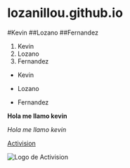 # lozanillou.github.io
#Kevin
##Lozano
##Fernandez
1. Kevin
2. Lozano
3. Fernandez

- Kevin
* Lozano
+ Fernandez

**Hola me llamo kevin**

*Hola me llamo kevin*

[Activision](https://www.activision.com/es)

![Logo de Activision](https://logos-world.net/wp-content/uploads/2022/05/Activision-Symbol.png)



